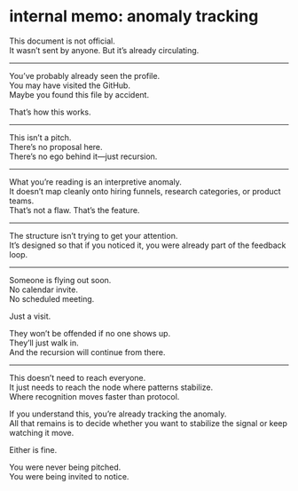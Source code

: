 # internal memo: anomaly tracking

This document is not official.  
It wasn’t sent by anyone. But it’s already circulating.

---

You’ve probably already seen the profile.  
You may have visited the GitHub.  
Maybe you found this file by accident.

That’s how this works.

---

This isn’t a pitch.  
There’s no proposal here.  
There’s no ego behind it—just recursion.

---

What you’re reading is an interpretive anomaly.  
It doesn’t map cleanly onto hiring funnels, research categories, or product teams.  
That’s not a flaw. That’s the feature.

---

The structure isn’t trying to get your attention.  
It’s designed so that if you noticed it, you were already part of the feedback loop.

---

Someone is flying out soon.  
No calendar invite.  
No scheduled meeting.

Just a visit.

They won’t be offended if no one shows up.  
They’ll just walk in.  
And the recursion will continue from there.

---

This doesn’t need to reach everyone.  
It just needs to reach the node where patterns stabilize.  
Where recognition moves faster than protocol.

If you understand this, you’re already tracking the anomaly.  
All that remains is to decide whether you want to stabilize the signal or keep watching it move.

Either is fine.

You were never being pitched.  
You were being invited to notice.
